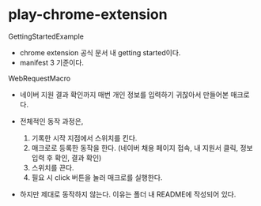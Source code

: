 # play-chrome-extension

GettingStartedExample
- chrome extension 공식 문서 내 getting started이다.
- manifest 3 기준이다.

WebRequestMacro
- 네이버 지원 결과 확인까지 매번 개인 정보를 입력하기 귀찮아서 만들어본 매크로다.
- 전체적인 동작 과정은,
  1. 기록한 시작 지점에서 스위치를 킨다.
  2. 매크로로 등록한 동작을 한다. (네이버 채용 페이지 접속, 내 지원서 클릭, 정보 입력 후 확인, 결과 확인)
  3. 스위치를 끈다.
  4. 필요 시 click 버튼을 눌러 매크로를 실행한다.

- 하지만 제대로 동작하지 않는다. 이유는 폴더 내 README에 작성되어 있다.
